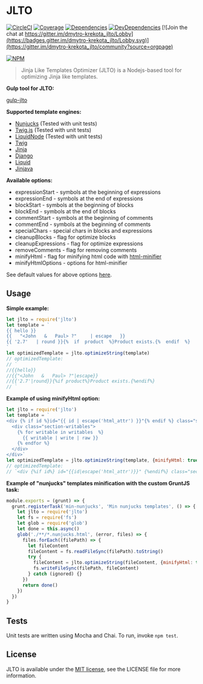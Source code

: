 # JLTO

[![CircleCI](https://circleci.com/gh/dmytro-krekota/jlto.svg?style=svg)](https://app.circleci.com/pipelines/github/dmytro-krekota/jlto)
[![Coverage](https://coveralls.io/repos/github/dmytro-krekota/jlto/badge.svg?branch=master)](https://coveralls.io/github/dmytro-krekota/jlto?branch=master) [![Dependencies](https://david-dm.org/dmytro-krekota/jlto.svg)](https://david-dm.org/dmytro-krekota/jlto) [![DevDependencies](https://david-dm.org/dmytro-krekota/jlto/dev-status.svg)](https://david-dm.org/dmytro-krekota/jlto?type=dev) [![Join the chat at https://gitter.im/dmytro-krekota_jlto/Lobby](https://badges.gitter.im/dmytro-krekota_jlto/Lobby.svg)](https://gitter.im/dmytro-krekota_jlto/community?source=orgpage)

[![NPM](https://nodei.co/npm/jlto.png?downloads=true)](https://nodei.co/npm/jlto/)

> Jinja Like Templates Optimizer (JLTO) is a Nodejs-based tool for optimizing Jinja like templates.

**Gulp tool for JLTO:**

[gulp-jlto](https://www.npmjs.com/package/gulp-jlto)

**Supported template engines:**

- [Nunjucks](https://mozilla.github.io/nunjucks/) (Tested with unit tests)
- [Twig.js](https://github.com/twigjs/twig.js) (Tested with unit tests)
- [LiquidNode](https://github.com/sirlantis/liquid-node) (Tested with unit tests)
- [Twig](https://twig.sensiolabs.org/)
- [Jinja](http://jinja.pocoo.org/)
- [Django](https://docs.djangoproject.com/en/1.11/ref/templates/language/)
- [Liquid](https://shopify.github.io/liquid/)
- [Jinjava](https://github.com/HubSpot/jinjava)

**Available options:**

- expressionStart - symbols at the beginning of expressions
- expressionEnd - symbols at the end of expressions
- blockStart - symbols at the beginning of blocks
- blockEnd - symbols at the end of blocks
- commentStart - symbols at the beginning of comments
- commentEnd - symbols at the beginning of comments
- specialChars - special chars in blocks and expressions
- cleanupBlocks - flag for optimize blocks
- cleanupExpressions - flag for optimize expressions
- removeComments - flag for removing comments
- minifyHtml - flag for minifying html code with [html-minifier](https://www.npmjs.com/package/html-minifier)
- minifyHtmlOptions - options for html-minifier

See default values for above options [here](https://github.com/dmytro-krekota/jlto/blob/master/lib/core/default.js).

## Usage

**Simple example:**

```js
let jlto = require('jlto')
let template = `
{{ hello }}
{{   "<John   &   Paul> ?"     | escape   }}
{{ '2.7'   | round }}{%  if  product  %}Product exists.{%  endif  %}
`
let optimizedTemplate = jlto.optimizeString(template)
// optimizedTemplate:
// `
//{{hello}}
//{{"<John   &   Paul> ?"|escape}}
//{{'2.7'|round}}{%if product%}Product exists.{%endif%}
// `
```

**Example of using minifyHtml option:**

```js
let jlto = require('jlto')
let template = `
<div {% if id %}id="{{ id | escape('html_attr') }}"{% endif %} class="section-container {{ classes | join(' ') | html_attribute }}">
  <div class="section-writables">
    {% for writable in writables  %}
      {{ writable | write | raw }}
    {% endfor %}
  </div>
</div>`
let optimizedTemplate = jlto.optimizeString(template, {minifyHtml: true})
// optimizedTemplate:
// `<div {%if id%} id="{{id|escape('html_attr')}}" {%endif%} class="section-container {{classes|join(' ')|html_attribute}}"><div class="section-writables"> {%for writable in writables%} {{writable|write|raw}} {%endfor%} </div></div>`
```

**Example of "nunjucks" templates minification with the custom GruntJS task:**

```js
module.exports = (grunt) => {
  grunt.registerTask('min-nunjucks', 'Min nunjucks templates', () => {
    let jlto = require('jlto')
    let fs = require('fs')
    let glob = require('glob')
    let done = this.async()
    glob('./**/*.nunjucks.html', (error, files) => {
      files.forEach((filePath) => {
        let fileContent
        fileContent = fs.readFileSync(filePath).toString()
        try {
          fileContent = jlto.optimizeString(fileContent, {minifyHtml: true})
          fs.writeFileSync(filePath, fileContent)
        } catch (ignored) {}
      })
      return done()
    })
  })
}
```

## Tests

Unit tests are written using Mocha and Chai. To run, invoke `npm test`.

## License

JLTO is available under the [MIT license](https://opensource.org/licenses/MIT), see the LICENSE file for more information.
